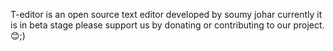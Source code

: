 T-editor is an open source text editor developed by soumy johar currently it is in beta stage please support us by donating or  contributing to our project.😊;) 


